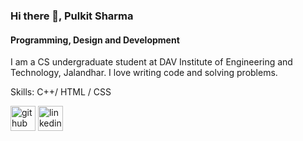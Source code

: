 ### Hi there 👋, Pulkit Sharma
#### Programming, Design and Development
I am a CS undergraduate student at DAV Institute of Engineering and Technology, Jalandhar.
I love writing code and solving problems.

Skills: C++/ HTML / CSS
 


[<img src='https://cdn.jsdelivr.net/npm/simple-icons@3.0.1/icons/github.svg' alt='github' height='40'>](https://github.com/Pulkitspace)  [<img src='https://cdn.jsdelivr.net/npm/simple-icons@3.0.1/icons/linkedin.svg' alt='linkedin' height='40'>](https://www.linkedin.com/in/pulkit-sharma-591805248)  
